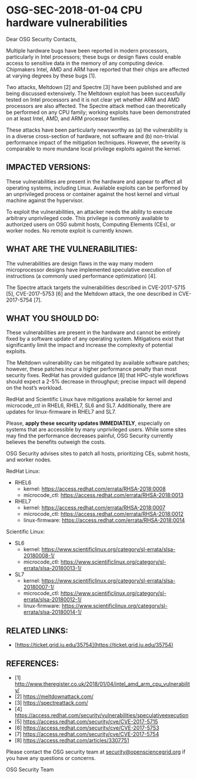 # OSG-SEC-2018-01-04 CPU hardware vulnerabilities

Dear OSG Security Contacts,

Multiple hardware bugs have been reported in modern processors, particularly in Intel processors; these bugs or design flaws could enable access to sensitive data in the memory of any computing device. Chipmakers Intel, AMD and ARM have reported that their chips are affected at varying degrees by these bugs [1]. 

Two attacks, Meltdown [2] and Spectre [3] have been published and are being discussed extensively. The Meltdown exploit has been successfully tested on Intel processors and it is not clear yet whether ARM and AMD processors are also affected. The Spectre attack method can theoretically be performed on any CPU family; working exploits have been demonstrated on at least Intel, AMD, and ARM processor families.

These attacks have been particularly newsworthy as (a) the vulnerability is in a diverse cross-section of hardware, not software and (b) non-trivial performance impact of the mitigation techniques.  However, the severity is comparable to more mundane local privilege exploits against the kernel.

## IMPACTED VERSIONS:
These vulnerabilities are present in the hardware and appear to affect all operating systems, including Linux.  Available exploits can be performed by an unprivileged process or container against the host kernel and virtual machine against the hypervisor.

To exploit the vulnerabilities, an attacker needs the ability to execute arbitrary unprivileged code.  This privilege is commonly available to authorized users on OSG submit hosts, Computing Elements (CEs), or worker nodes.  No remote exploit is currently known.

## WHAT ARE THE VULNERABILITIES:
The vulnerabilities are design flaws in the way many modern microprocessor designs have implemented speculative execution of instructions (a commonly used performance optimization) [4]. 

The Spectre attack targets the vulnerabilities described in CVE-2017-5715 [5], CVE-2017-5753 [6] and the Meltdown attack, the one described in CVE-2017-5754 [7].

## WHAT YOU SHOULD DO:
These vulnerabilities are present in the hardware and cannot be entirely fixed by a software update of any operating system.  Mitigations exist that significantly limit the impact and increase the complexity of potential exploits.

The Meltdown vulnerability can be mitigated by available software patches; however, these patches incur a higher performance penalty than most security fixes.  RedHat has provided guidance [8] that HPC-style workflows should expect a 2-5% decrease in throughput; precise impact will depend on the host’s workload.

RedHat and Scientific Linux have mitigations available for kernel and microcode_ctl in RHEL6, RHEL7, SL6 and SL7. Additionally, there are updates for linux-firmware in RHEL7 and SL7. 

Please, **apply these security updates IMMEDIATELY**, especially on systems that are accessible by many unprivileged users. While some sites may find the performance decreases painful, OSG Security currently believes the benefits outweigh the costs.

OSG Security advises sites to patch all hosts, prioritizing CEs, submit hosts, and worker nodes.

RedHat Linux:
   - RHEL6
      - kernel: https://access.redhat.com/errata/RHSA-2018:0008
      - microcode_ctl: https://access.redhat.com/errata/RHSA-2018:0013
   - RHEL7
      - kernel: https://access.redhat.com/errata/RHSA-2018:0007
      - microcode_ctl: https://access.redhat.com/errata/RHSA-2018:0012
      - linux-firmware: https://access.redhat.com/errata/RHSA-2018:0014

Scientific Linux:
   - SL6
      - kernel: https://www.scientificlinux.org/category/sl-errata/slsa-20180008-1/
      - microcode_ctl: https://www.scientificlinux.org/category/sl-errata/slsa-20180013-1/
   - SL7
      - kernel: https://www.scientificlinux.org/category/sl-errata/slsa-20180007-1/
      - microcode_ctl: https://www.scientificlinux.org/category/sl-errata/slsa-20180012-1/
      - linux-firmware: https://www.scientificlinux.org/category/sl-errata/slsa-20180014-1/

## RELATED LINKS:
   - [https://ticket.grid.iu.edu/35754](https://ticket.grid.iu.edu/35754)

## REFERENCES:
- [1] http://www.theregister.co.uk/2018/01/04/intel_amd_arm_cpu_vulnerability/ 
- [2] https://meltdownattack.com/
- [3] https://spectreattack.com/
- [4] https://access.redhat.com/security/vulnerabilities/speculativeexecution
- [5] https://access.redhat.com/security/cve/CVE-2017-5715
- [6] https://access.redhat.com/security/cve/CVE-2017-5753
- [7] https://access.redhat.com/security/cve/CVE-2017-5754
- [8] https://access.redhat.com/articles/3307751

Please contact the OSG security team at security@opensciencegrid.org if you have any questions or concerns. 

OSG Security Team
